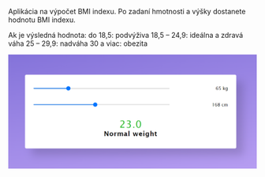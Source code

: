 Aplikácia na výpočet BMI indexu.
Po zadaní hmotnosti a výšky dostanete hodnotu BMI indexu.

Ak je výsledná hodnota:
do 18,5: podvýživa
18,5 – 24,9: ideálna a zdravá váha
25 – 29,9: nadváha
30 a viac: obezita

![alt text](./img/BMI-calculator.png)
